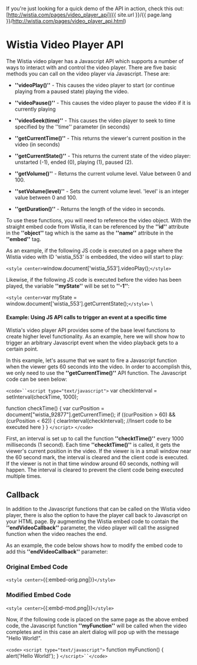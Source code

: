 If you're just looking for a quick demo of the API in action, check this out:
[http://wistia.com/pages/video_player_api]({{ site.url }}/{{ page.lang }}/http://wistia.com/pages/video_player_api.html)

# Wistia Video Player API

The Wistia video player has a Javascript API which supports a number of ways to interact with and control the video player.  There are five basic  methods you can call on the video player via Javascript.  These are:

*  **''videoPlay()''** - This causes the video player to start (or continue playing from a paused state) playing the video.

*  **''videoPause()''** - This causes the video player to pause the video if it is currently playing

*  **''videoSeek(time)''** - This causes the video player to seek to time specified by the ''time'' parameter (in seconds)

*  **''getCurrentTime()''** - This returns the viewer's current position in the video (in seconds)

*  **''getCurrentState()''** - This returns the current state of the video player: unstarted (-1), ended (0), playing (1), paused (2).

*  **''getVolume()''** - Returns the current volume level.  Value between 0 and 100.

*  **''setVolume(level)''** - Sets the current volume level.  'level' is an integer value between 0 and 100.

*  **''getDuration()''** - Returns the length of the video in seconds.

To use these functions, you will need to reference the video object.  With the straight embed code from Wistia, it can be referenced by the **''id''** attribute in the **''object''** tag which is the same as the **''name''** attribute in the **''embed''** tag.

As an example, if the following JS code is executed on a page where the Wistia video with ID 'wistia_553' is embedded, the video will start to play:

`<style center>`window.document['wistia_553'].videoPlay();`</style>`

Likewise, if the following JS code is executed before the video has been played, the variable **''myState''** will be set to **''-1''**:

`<style center>`var myState = window.document['wistia_553'].getCurrentState();`</style>`
\\
#### Example: Using JS API calls to trigger an event at a specific time

Wistia's video player API provides some of the base level functions to create higher level functionality.  As an example, here we will show how to trigger an arbitrary Javascript event when the video playback gets to a certain point.

In this example, let's assume that we want to fire a Javascript function when the viewer gets 60 seconds into the video. In order to accomplish this, we only need to use the **''getCurrentTime()''** API function.  The Javascript code can be seen below:

`<code>``<script type="text/javascript">` 
var checkInterval = setInterval(checkTime, 1000); 
 
function checkTime()
{
    var curPosition = document["wistia_92877"].getCurrentTime();
    if ((curPosition > 60) && (curPosition < 62))
    {
     clearInterval(checkInterval);
     //Insert code to be executed here
    }
} 
`</script>` `</code>`  

First, an interval is set up to call the function **''checktTime()''** every 1000 milliseconds (1 second).  Each time **''checktTime()''** is called, it gets the viewer's current position in the video.  If the viewer is in a small window near the 60 second mark, the interval is cleared and the client code is executed.  If the viewer is not in that time window around 60 seconds, nothing will happen.  The interval is cleared to prevent the client code being executed multiple times. 

## Callback

In addition to the Javascript functions that can be called on the Wistia video player, there is also the option to have the player call back to Javascript on your HTML page.  By augmenting the Wistia embed code to contain the **''endVideoCallback''** parameter, the video player will call the assigned function when the video reaches the end.

As an example, the code below shows how to modify the embed code to add this **''endVideoCallback''** parameter:

### Original Embed Code

`<style center>`{{:embed-orig.png|}}`</style>`

### Modified Embed Code

`<style center>`{{:embd-mod.png|}}`</style>`

Now, if the following code is placed on the same page as the above embed code, the Javascript function **''myFunction''** will be called when the video completes and in this case an alert dialog will pop up with the message "Hello World!".

`<code>`    `<script type="text/javascript">`
      function myFunction() {
	alert('Hello World!');
      } 
    `</script>``</code>`
